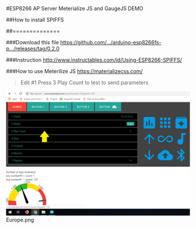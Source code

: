 #ESP8266 AP Server Meterialize JS and GaugeJS DEMO


##How to install SPIFFS 


##==============


###Download this file https://github.com/…/arduino-esp8266fs-p…/releases/tag/0.2.0 


###Instruction http://www.instructables.com/id/Using-ESP8266-SPIFFS/ 


###How to use Meterilize JS  https://materializecss.com/


> Edit #1  Press 3 Play Count to test to send parameters


<img src="https://github.com/SmazControl/GaugeJS_AP_Server/blob/master/Europe2.png?raw=true">Europe.png</img>
 
